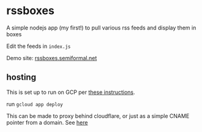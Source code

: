 # rssboxes

A simple nodejs app (my first!) to pull various rss feeds and display them in boxes

Edit the feeds in `index.js`

Demo site: [rssboxes.semiformal.net](https://rssboxes.semiformal.net/)

## hosting

This is set up to run on GCP per [these instructions](https://cloud.google.com/appengine/docs/standard/nodejs/building-app).

run `gcloud app deploy`

This can be made to proxy behind cloudflare, or just as a simple CNAME pointer from a domain. See [here](https://gist.github.com/patmigliaccio/d559035e1aa7808705f689b20d7b3fd3)
